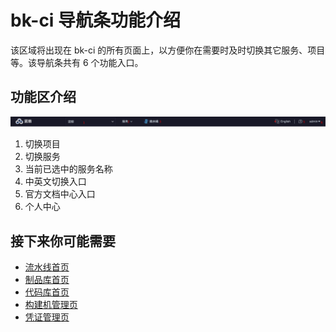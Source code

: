 # bk-ci 导航条功能介绍

该区域将出现在 bk-ci 的所有页面上，以方便你在需要时及时切换其它服务、项目等。该导航条共有 6 个功能入口。

## 功能区介绍

![png](../assets/service_console.png)

1. 切换项目
2. 切换服务
3. 当前已选中的服务名称
4. 中英文切换入口
5. 官方文档中心入口
6. 个人中心

## 接下来你可能需要

- [流水线首页](Pipeline/pipeline-list.md)
- [制品库首页](Artifactory/Artifactory.md)
- [代码库首页](Repos/repos-link.md)
- [构建机管理页](Resource/bkci-hosted.md)
- [凭证管理页](Ticket/ticket-list.md)